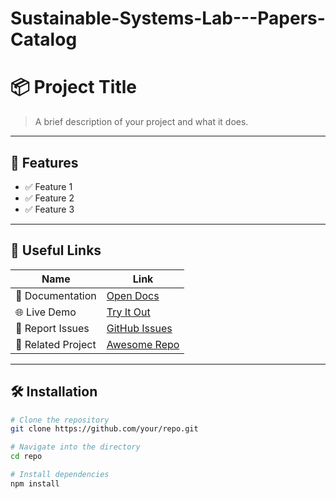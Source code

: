 # Sustainable-Systems-Lab---Papers-Catalog
# 📦 Project Title

> A brief description of your project and what it does.

---

## 🚀 Features

- ✅ Feature 1
- ✅ Feature 2
- ✅ Feature 3

---

## 🔗 Useful Links

| Name              | Link                                               |
|-------------------|----------------------------------------------------|
| 📘 Documentation  | [Open Docs](https://example.com/docs)             |
| 🌐 Live Demo      | [Try It Out](https://example.com/demo)            |
| 🐛 Report Issues  | [GitHub Issues](https://github.com/your/repo/issues) |
| 📂 Related Project | [Awesome Repo](https://github.com/related/repo)   |

---

## 🛠️ Installation

```bash
# Clone the repository
git clone https://github.com/your/repo.git

# Navigate into the directory
cd repo

# Install dependencies
npm install
